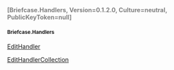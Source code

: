 <h4 style='color: gray;margin:0; padding:0;'> [Briefcase.Handlers, Version=0.1.2.0, Culture=neutral, PublicKeyToken=null]</h4>

#### <small>Briefcase.Handlers</small>


[EditHandler<T>](../Type/EditHandler`1.md)

[EditHandlerCollection](../Type/EditHandlerCollection.md)